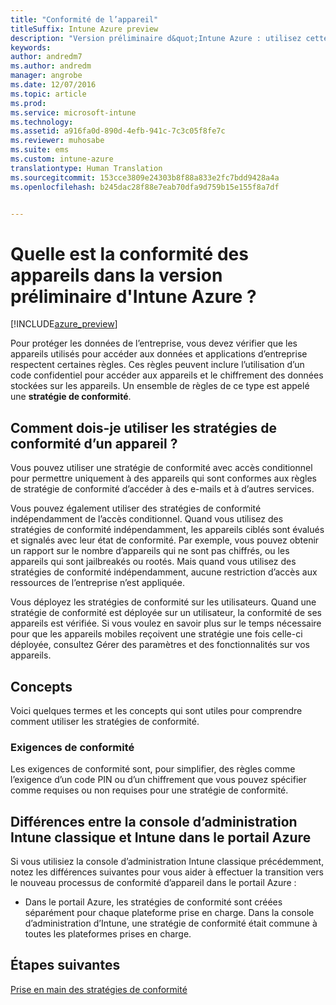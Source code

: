 ```yaml
---
title: "Conformité de l’appareil"
titleSuffix: Intune Azure preview
description: "Version préliminaire d&quot;Intune Azure : utilisez cette rubrique pour en savoir plus sur la conformité dans Microsoft Intune"
keywords: 
author: andredm7
ms.author: andredm
manager: angrobe
ms.date: 12/07/2016
ms.topic: article
ms.prod: 
ms.service: microsoft-intune
ms.technology: 
ms.assetid: a916fa0d-890d-4efb-941c-7c3c05f8fe7c
ms.reviewer: muhosabe
ms.suite: ems
ms.custom: intune-azure
translationtype: Human Translation
ms.sourcegitcommit: 153cce3809e24303b8f88a833e2fc7bdd9428a4a
ms.openlocfilehash: b245dac28f88e7eab70dfa9d759b15e155f8a7df


---
```


# <a name="what-is-device-compliance-in-intune-azure-preview"></a>Quelle est la conformité des appareils dans la version préliminaire d'Intune Azure ?


[!INCLUDE[azure_preview](../includes/azure_preview.md)]

Pour protéger les données de l’entreprise, vous devez vérifier que les appareils utilisés pour accéder aux données et applications d’entreprise respectent certaines règles. Ces règles peuvent inclure l’utilisation d’un code confidentiel pour accéder aux appareils et le chiffrement des données stockées sur les appareils. Un ensemble de règles de ce type est appelé une **stratégie de conformité**.

##  <a name="how-should-i-use-a-device-compliance-policy"></a>Comment dois-je utiliser les stratégies de conformité d’un appareil ?
Vous pouvez utiliser une stratégie de conformité avec accès conditionnel pour permettre uniquement à des appareils qui sont conformes aux règles de stratégie de conformité d’accéder à des e-mails et à d’autres services.

Vous pouvez également utiliser des stratégies de conformité indépendamment de l’accès conditionnel.
Quand vous utilisez des stratégies de conformité indépendamment, les appareils ciblés sont évalués et signalés avec leur état de conformité. Par exemple, vous pouvez obtenir un rapport sur le nombre d’appareils qui ne sont pas chiffrés, ou les appareils qui sont jailbreakés ou rootés. Mais quand vous utilisez des stratégies de conformité indépendamment, aucune restriction d’accès aux ressources de l’entreprise n’est appliquée.

Vous déployez les stratégies de conformité sur les utilisateurs. Quand une stratégie de conformité est déployée sur un utilisateur, la conformité de ses appareils est vérifiée. Si vous voulez en savoir plus sur le temps nécessaire pour que les appareils mobiles reçoivent une stratégie une fois celle-ci déployée, consultez Gérer des paramètres et des fonctionnalités sur vos appareils.

##  <a name="concepts"></a>Concepts
Voici quelques termes et les concepts qui sont utiles pour comprendre comment utiliser les stratégies de conformité.

### <a name="compliance-requirements"></a>Exigences de conformité
Les exigences de conformité sont, pour simplifier, des règles comme l’exigence d’un code PIN ou d’un chiffrement que vous pouvez spécifier comme requises ou non requises pour une stratégie de conformité.

<!---### Actions for noncompliance

You can specify what needs to happen when a device is determined as noncompliant. This can be a sequence of actions during a specific time.
When you specify these actions, Intune will automatically initiate them in the sequence you specify. See the following example of a sequence of
actions for a device that continues to be in the noncompliant status for
a week:

-   When the device is first determined to be non-compliant, an email with noncompliant notification is sent to the user.

-   3 days after initial noncompliance state, a follow up reminder is sent to the user.

-   5 days after initial noncompliance state, a final reminder with a notification that access to company resources will be blocked on the device in 2 days if the compliance issues are not remediated is sent to the user.

-   7 days after initial noncompliance state, access to company resources is blocked. This requires that you have conditional access policy that specifies that access from noncompliant devices should    be blocked for services such as Exchange and SharePoint.

### Grace Period

This is the time between when a device is first determined as
noncompliant to when access to company resources on that device is blocked. This time allows for time that the user has to resolve
compliance issues on the device. You can also use this time to create your action sequences to send notifications to the user before their access is blocked.

Remember that you need to implement conditional access policies in addition to compliance policies in order for access to company resources to be blocked.--->

##  <a name="differences-between-the-classic-intune-admin-console-and-intune-in-the-azure-portal"></a>Différences entre la console d’administration Intune classique et Intune dans le portail Azure


Si vous utilisiez la console d’administration Intune classique précédemment, notez les différences suivantes pour vous aider à effectuer la transition vers le nouveau processus de conformité d’appareil dans le portail Azure :


-   Dans le portail Azure, les stratégies de conformité sont créées séparément pour chaque plateforme prise en charge. Dans la console d’administration d’Intune, une stratégie de conformité était commune à toutes les plateformes prises en charge.


<!--- -   In the Azure portal, you have the ability to specify actions and notifications that are intiated when a device is determined to be noncompliant. This ability does not exist in the Intune admin console.

-   In the Azure portal, you can set a grace period to allow time for the end-user to get their device back to compliance status before they completely lose the ability to get company data on their device. This is not available in the Intune admin console.--->

##  <a name="next-steps"></a>Étapes suivantes

[Prise en main des stratégies de conformité](get-started-with-device-compliance.md)


<!---### See also

Conditional access--->



<!--HONumber=Feb17_HO3-->


